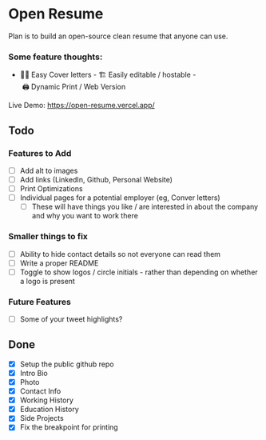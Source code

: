 # Open Resume

Plan is to build an open-source clean resume that anyone can use.

### Some feature thoughts:

- 🧑‍💼 Easy Cover letters
- 🏗 Easily editable / hostable
- 🖨 Dynamic Print / Web Version


Live Demo: https://open-resume.vercel.app/

## Todo

### Features to Add
- [ ] Add alt to images
- [ ] Add links (LinkedIn, Github, Personal Website)
- [ ] Print Optimizations
- [ ] Individual pages for a potential employer (eg, Conver letters)
    - [ ] These will have things you like / are interested in about the company and why you want to work there
  
### Smaller things to fix
- [ ] Ability to hide contact details so not everyone can read them
- [ ] Write a proper README
- [ ] Toggle to show logos / circle initials - rather than depending on whether a logo is present

### Future Features
- [ ] Some of your tweet highlights?

## Done

- [x] Setup the public github repo
- [x] Intro Bio
- [x] Photo
- [x] Contact Info
- [x] Working History
- [x] Education History
- [x] Side Projects
- [x] Fix the breakpoint for printing
